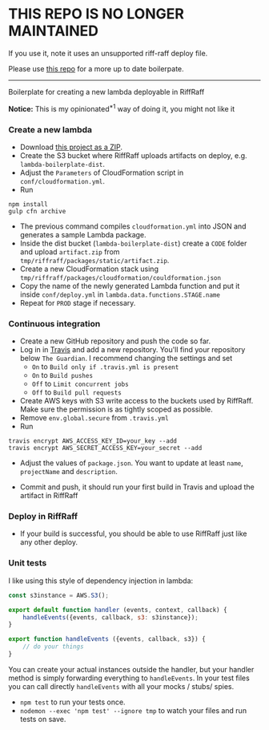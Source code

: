 # **THIS REPO IS NO LONGER MAINTAINED**
If you use it, note it uses an unsupported riff-raff deploy file.

Please use [this repo](https://github.com/guardian/fulfilment-node-stub-lambda) for a more up to date boilerpate.

___________________________________________________________

Boilerplate for creating a new lambda deployable in RiffRaff

**Notice:** This is my opinionated<sup>*1</sup> way of doing it, you might not like it

### Create a new lambda

* Download [this project as a ZIP](https://github.com/guardian/lambda-boilerplate/archive/master.zip).
* Create the S3 bucket where RiffRaff uploads artifacts on deploy, e.g. `lambda-boilerplate-dist`.
* Adjust the `Parameters` of CloudFormation script in `conf/cloudformation.yml`.
* Run

```
npm install
gulp cfn archive
```

* The previous command compiles `cloudformation.yml` into JSON and generates a sample Lambda package.
* Inside the dist bucket (`lambda-boilerplate-dist`) create a `CODE` folder and upload `artifact.zip` from `tmp/riffraff/packages/static/artifact.zip`.
* Create a new CloudFormation stack using `tmp/riffraff/packages/cloudformation/couldformation.json`
* Copy the name of the newly generated Lambda function and put it inside `conf/deploy.yml` in `lambda.data.functions.STAGE.name`
* Repeat for `PROD` stage if necessary.


### Continuous integration

* Create a new GitHub repository and push the code so far.
* Log in in [Travis](https://travis-ci.org/) and add a new repository. You'll find your repository below `The Guardian`. I recommend changing the settings and set
   * `On` to `Build only if .travis.yml is present`
   * `On` to `Build pushes`
   * `Off` to `Limit concurrent jobs`
   * `Off` to `Build pull requests`
* Create AWS keys with S3 write access to the buckets used by RiffRaff. Make sure the permission is as tightly scoped as possible.
* Remove `env.global.secure` from `.travis.yml`
* Run

```
travis encrypt AWS_ACCESS_KEY_ID=your_key --add
travis encrypt AWS_SECRET_ACCESS_KEY=your_secret --add
```

* Adjust the values of `package.json`. You want to update at least `name`, `projectName` and `description`.

* Commit and push, it should run your first build in Travis and upload the artifact in RiffRaff


### Deploy in RiffRaff

* If your build is successful, you should be able to use RiffRaff just like any other deploy.


### Unit tests

I like using this style of dependency injection in lambda:

```js
const s3instance = AWS.S3();

export default function handler (events, context, callback) {
	handleEvents({events, callback, s3: s3instance});
}

export function handleEvents ({events, callback, s3}) {
	// do your things
}
```

You can create your actual instances outside the handler, but your handler method is simply forwarding everything to `handleEvents`. In your test files you can call directly `handleEvents` with all your mocks / stubs/ spies.

* `npm test` to run your tests once.
* `nodemon --exec 'npm test' --ignore tmp` to watch your files and run tests on save.
